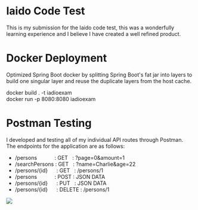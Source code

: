 # Iaido Code Test
This is my submission for the Iaido code test, this was a wonderfully learning experience and I believe I have created
a well refined product.

# Docker Deployment

Optimized Spring Boot docker by splitting Spring Boot's fat jar into layers to build one singular layer and reuse the 
duplicate layers from the host cache.

docker build . -t iadioexam<br>
docker run -p 8080:8080 iadioexam

# Postman Testing
I developed and testing all of my individual API routes through Postman.<br>
The endpoints for the application are as follows:<br>

<ul>
  <li>/persons&nbsp;&nbsp;&nbsp;&nbsp;&nbsp;&nbsp;&nbsp;&nbsp;&nbsp;&nbsp;&nbsp;&nbsp;: GET &nbsp;&nbsp;: ?page=0&amount=1</li>
  <li>/searchPersons : GET &nbsp;&nbsp;: ?name=Charlie&age=22</li>
  <li>/persons/{id}  &nbsp;&nbsp;&nbsp;&nbsp;&nbsp;: GET &nbsp;&nbsp;: /persons/1</li>
  <li>/persons &nbsp;&nbsp;&nbsp;&nbsp;&nbsp;&nbsp;&nbsp;&nbsp;&nbsp;&nbsp;&nbsp;: POST : JSON DATA</li>
  <li>/persons/{id} &nbsp;&nbsp;&nbsp;&nbsp;&nbsp;: PUT &nbsp;&nbsp;: JSON DATA</li>
  <li>/persons/{id} &nbsp;&nbsp;&nbsp;&nbsp;&nbsp;: DELETE : /persons/1</li>
</ul>

<img src="https://i.imgur.com/pX3Qh2C.png">